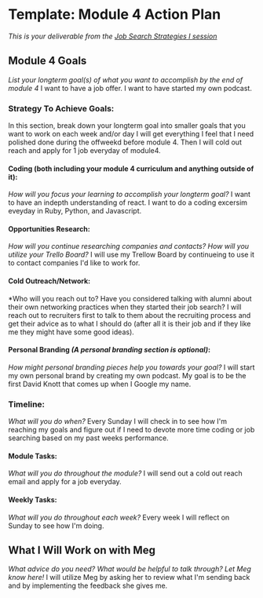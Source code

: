 # Template: Module 4 Action Plan 
*This is your deliverable from the [Job Search Strategies I session](https://github.com/turingschool/career-development-curriculum/blob/master/module_three/job_search_strategies_i.md)*

## Module 4 Goals
*List your longterm goal(s) of what you want to accomplish by the end of module 4*
I want to have a job offer.
I want to have started my own podcast.

### Strategy To Achieve Goals:
In this section, break down your longterm goal into smaller goals that you want to work on each week and/or day
I will get everything I feel that I need polished done during the offweekd before module 4.
Then I will cold out reach and apply for 1 job everyday of module4.

#### Coding (both including your module 4 curriculum and anything outside of it):
*How will you focus your learning to accomplish your longterm goal?*
I want to have an indepth understanding of react.
I want to do a coding excersim eveyday in Ruby, Python, and Javascript.
#### Opportunities Research:
*How will you continue researching companies and contacts? How will you utilize your Trello Board?* 
I will use my Trellow Board by continueing to use it to contact companies I'd like to work for.
#### Cold Outreach/Network:
*Who will you reach out to? Have you considered talking with alumni about their own networking practices when they started their job search?
I will reach out to recruiters first to talk to them about the recruiting process and get their advice as to what I should do (after all it is their job and if they like me they might have some good ideas).

#### Personal Branding *(A personal branding section is optional)*:
*How might personal branding pieces help you towards your goal?*
I will start my own personal brand by creating my own podcast.
My goal is to be the first David Knott that comes up when I Google my name.
### Timeline:
*What will you do when?*
Every Sunday I will check in to see how I'm reaching my goals and figure out if I need to devote more time coding or job searching based on my past weeks performance.

#### Module Tasks:
*What will you do throughout the module?*
I will send out a cold out reach email and apply for a job everyday.

#### Weekly Tasks:
*What will you do throughout each week?*
Every week I will reflect on Sunday to see how I'm doing.

## What I Will Work on with Meg
*What advice do you need? What would be helpful to talk through? Let Meg know here!*
I will utilize Meg by asking her to review what I'm sending back and by implementing the feedback she gives me.

